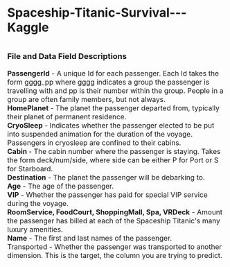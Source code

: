 # Spaceship-Titanic-Survival---Kaggle
# <font size = 4>File and Data Field Descriptions<br>
<font size = 3>
<b>PassengerId</b> - A unique Id for each passenger. Each Id takes the form gggg_pp where gggg indicates a group the passenger is travelling with and pp is their number within the group. People in a group are often family members, but not always.<br>
<b>HomePlanet</b> - The planet the passenger departed from, typically their planet of permanent residence.<br>
<b>CryoSleep</b> - Indicates whether the passenger elected to be put into suspended animation for the duration of the voyage.<br> Passengers in cryosleep are confined to their cabins.<br>
<b>Cabin </b>- The cabin number where the passenger is staying. Takes the form deck/num/side, where side can be either P for Port or S for Starboard.<br>
<b>Destination</b> - The planet the passenger will be debarking to.<br>
<b>Age</b> - The age of the passenger.<br>
<b>VIP</b> - Whether the passenger has paid for special VIP service during the voyage.<br>
<b>RoomService, FoodCourt, ShoppingMall, Spa, VRDeck</b> - Amount the passenger has billed at each of the Spaceship Titanic's many luxury amenities.<br>
<b>Name</b> - The first and last names of the passenger.<br>
Transported - Whether the passenger was transported to another dimension. This is the target, the column you are trying to predict.
